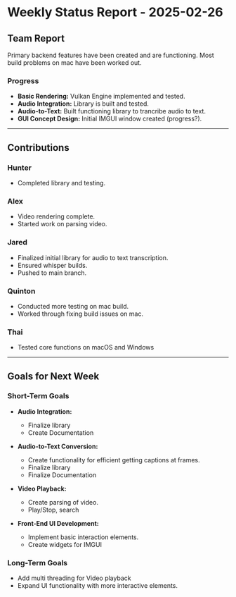 # Weekly Status Report - 2025-02-26

## Team Report
Primary backend features have been created and are functioning. Most build problems on mac have been worked out.

### Progress
- **Basic Rendering:** Vulkan Engine implemented and tested.
- **Audio Integration:** Library is built and tested.
- **Audio-to-Text:** Built functioning library to trancribe audio to text. 
- **GUI Concept Design:** Initial IMGUI window created (progress?). 

---

## Contributions

### Hunter
- Completed library and testing.

### Alex
- Video rendering complete. 
- Started work on parsing video. 

### Jared
- Finalized initial library for audio to text transcription.
- Ensured whisper builds.
- Pushed to main branch.

### Quinton
- Conducted more testing on mac build.
- Worked through fixing build issues on mac.

### Thai
- Tested core functions on macOS and Windows

---

## Goals for Next Week

### Short-Term Goals
- **Audio Integration:**
    - Finalize library
    - Create Documentation

- **Audio-to-Text Conversion:**
    - Create functionality for efficient getting captions at frames. 
    - Finalize library
    - Finalize Documentation

- **Video Playback:**
    - Create parsing of video. 
    - Play/Stop, search

- **Front-End UI Development:**
    - Implement basic interaction elements.
    - Create widgets for IMGUI

### Long-Term Goals
- Add multi threading for Video playback 
- Expand UI functionality with more interactive elements.
